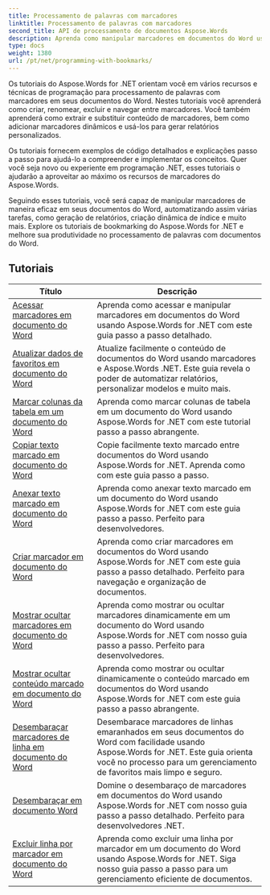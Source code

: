 ```yaml
---
title: Processamento de palavras com marcadores
linktitle: Processamento de palavras com marcadores
second_title: API de processamento de documentos Aspose.Words
description: Aprenda como manipular marcadores em documentos do Word usando Aspose.Words for .NET. Os tutoriais orientam você nas etapas para criar, acessar e editar marcadores em um documento do Word.
type: docs
weight: 1380
url: /pt/net/programming-with-bookmarks/
---
```


Os tutoriais do Aspose.Words for .NET orientam você em vários recursos e técnicas de programação para processamento de palavras com marcadores em seus documentos do Word. Nestes tutoriais você aprenderá como criar, renomear, excluir e navegar entre marcadores. Você também aprenderá como extrair e substituir conteúdo de marcadores, bem como adicionar marcadores dinâmicos e usá-los para gerar relatórios personalizados.

Os tutoriais fornecem exemplos de código detalhados e explicações passo a passo para ajudá-lo a compreender e implementar os conceitos. Quer você seja novo ou experiente em programação .NET, esses tutoriais o ajudarão a aproveitar ao máximo os recursos de marcadores do Aspose.Words.

Seguindo esses tutoriais, você será capaz de manipular marcadores de maneira eficaz em seus documentos do Word, automatizando assim várias tarefas, como geração de relatórios, criação dinâmica de índice e muito mais. Explore os tutoriais de bookmarking do Aspose.Words for .NET e melhore sua produtividade no processamento de palavras com documentos do Word.

 ## Tutoriais
| Título | Descrição |
| --- | --- |
| [Acessar marcadores em documento do Word](./access-bookmarks/) | Aprenda como acessar e manipular marcadores em documentos do Word usando Aspose.Words for .NET com este guia passo a passo detalhado. |
| [Atualizar dados de favoritos em documento do Word](./update-bookmark-data/) | Atualize facilmente o conteúdo de documentos do Word usando marcadores e Aspose.Words .NET. Este guia revela o poder de automatizar relatórios, personalizar modelos e muito mais. |
| [Marcar colunas da tabela em um documento do Word](./bookmark-table-columns/) | Aprenda como marcar colunas de tabela em um documento do Word usando Aspose.Words for .NET com este tutorial passo a passo abrangente. |
| [Copiar texto marcado em documento do Word](./copy-bookmarked-text/) | Copie facilmente texto marcado entre documentos do Word usando Aspose.Words for .NET. Aprenda como com este guia passo a passo. |
| [Anexar texto marcado em documento do Word](./append-bookmarked-text/) | Aprenda como anexar texto marcado em um documento do Word usando Aspose.Words for .NET com este guia passo a passo. Perfeito para desenvolvedores. |
| [Criar marcador em documento do Word](./create-bookmark/) | Aprenda como criar marcadores em documentos do Word usando Aspose.Words for .NET com este guia passo a passo detalhado. Perfeito para navegação e organização de documentos. |
| [Mostrar ocultar marcadores em documento do Word](./show-hide-bookmarks/) | Aprenda como mostrar ou ocultar marcadores dinamicamente em um documento do Word usando Aspose.Words for .NET com nosso guia passo a passo. Perfeito para desenvolvedores. |
| [Mostrar ocultar conteúdo marcado em documento do Word](./show-hide-bookmarked-content/) | Aprenda como mostrar ou ocultar dinamicamente o conteúdo marcado em documentos do Word usando Aspose.Words for .NET com este guia passo a passo abrangente. |
| [Desembaraçar marcadores de linha em documento do Word](./untangle-row-bookmarks/) | Desembarace marcadores de linhas emaranhados em seus documentos do Word com facilidade usando Aspose.Words for .NET. Este guia orienta você no processo para um gerenciamento de favoritos mais limpo e seguro. |
| [Desembaraçar em documento Word](./untangle/) | Domine o desembaraço de marcadores em documentos do Word usando Aspose.Words for .NET com nosso guia passo a passo detalhado. Perfeito para desenvolvedores .NET. |
| [Excluir linha por marcador em documento do Word](./delete-row-by-bookmark/) | Aprenda como excluir uma linha por marcador em um documento do Word usando Aspose.Words for .NET. Siga nosso guia passo a passo para um gerenciamento eficiente de documentos. |